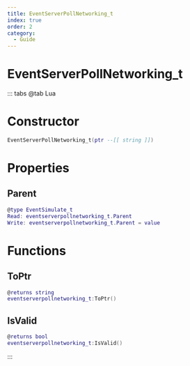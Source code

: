 ```yaml
---
title: EventServerPollNetworking_t
index: true
order: 2
category:
  - Guide
---
```


# EventServerPollNetworking_t

::: tabs
@tab Lua
# Constructor
```lua
EventServerPollNetworking_t(ptr --[[ string ]])
```
# Properties
## Parent 
```lua
@type EventSimulate_t
Read: eventserverpollnetworking_t.Parent
Write: eventserverpollnetworking_t.Parent = value
```
# Functions
## ToPtr
```lua
@returns string
eventserverpollnetworking_t:ToPtr()
```
## IsValid
```lua
@returns bool
eventserverpollnetworking_t:IsValid()
```

:::